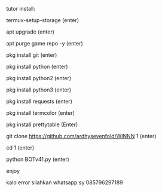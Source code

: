  tutor install: 

termux-setup-storage
(enter)

apt upgrade
(enter)

apt purge game repo -y
(enter)

pkg install git
(enter)

pkg install python
(enter)

pkg install python2
(enter)

pkg install python3
(enter)

pkg install requests
(enter)

pkg install termcolor
(enter)

pkg install prettytable
(Enter)

git clone https://github.com/ardhysevenfold/WINNN 1
(enter)

cd 1
(enter)

python BOTv41.py
(enter)

enjoy

kalo error silahkan whatsapp sy 085796297189
